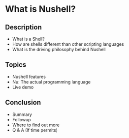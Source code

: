 # What is Nushell?

## Description

- What is a Shell?
- How are shells different than other scripting languages
- What is the driving philosophy behind Nushell

## Topics

- Nushell features
- Nu: The actual programming language
- Live demo

## Conclusion

- Summary
- Followup
- Where to find out more
- Q & A (If time permits)
